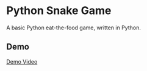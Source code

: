# Python Snake Game

A basic Python eat-the-food game, written in Python.

## Demo

[Demo Video](./assets/python-snake-game-demo.mp4)
